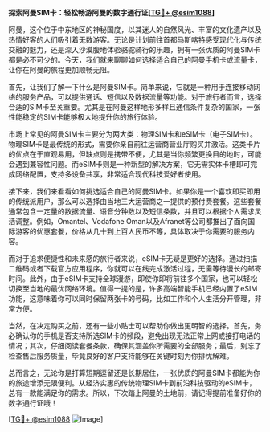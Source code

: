 **探索阿曼SIM卡：轻松畅游阿曼的数字通行证[[TG💪+ @esim1088](https://t.me/s/esim1088)]**

阿曼，这个位于中东地区的神秘国度，以其迷人的自然风光、丰富的文化遗产以及热情好客的人们吸引着无数游客。无论是计划前往首都马斯喀特感受现代化与传统交融的魅力，还是深入沙漠腹地体验骆驼骑行的乐趣，拥有一张优质的阿曼SIM卡都是必不可少的。今天，我们就来聊聊如何选择适合自己的阿曼手机卡或流量卡，让你在阿曼的旅程更加顺畅无阻。

首先，让我们了解一下什么是阿曼SIM卡。简单来说，它就是一种用于连接移动网络的服务产品，可以提供通话、短信以及数据流量等功能。对于旅行者而言，选择合适的SIM卡至关重要。尤其是在阿曼这样地形多样且通信条件复杂的国家，一张性能稳定的SIM卡能够极大地提升你的旅行体验。

市场上常见的阿曼SIM卡主要分为两大类：物理SIM卡和eSIM卡（电子SIM卡）。物理SIM卡是最传统的形式，需要你亲自前往运营商营业厅购买并激活。这类卡片的优点在于直观易用，但缺点则是携带不便，尤其是当你频繁更换目的地时，可能会遇到兼容性问题。而eSIM卡则是一种新型的解决方案，它无需实体卡槽即可完成网络配置，支持多设备共享，非常适合现代科技爱好者使用。

接下来，我们来看看如何挑选适合自己的阿曼SIM卡。如果你是一个喜欢即买即用的传统派用户，那么可以选择由当地三大运营商之一提供的预付费套餐。这些套餐通常包含一定量的数据流量、语音分钟数以及短信条数，并且可以根据个人需求灵活调整。例如，Omantel、Vodafone Oman以及Afranet等公司都推出了面向国际游客的优惠套餐，价格从几十到上百人民币不等，具体取决于你需要的服务内容。

而对于追求便捷性和未来感的旅行者来说，eSIM卡无疑是更好的选择。通过扫描二维码或者下载官方应用程序，你就可以在线完成激活过程，无需等待漫长的邮寄时间。此外，由于eSIM卡支持全球漫游，即使你即将前往多个国家，也可以轻松切换至当地的最优网络环境。值得一提的是，许多高端智能手机已经内置了eSIM功能，这意味着你可以同时保留两张卡的号码，比如工作和个人生活分开管理，非常方便。

当然，在决定购买之前，还有一些小贴士可以帮助你做出更明智的选择。首先，务必确认你的手机是否支持所选SIM卡的频段，避免出现无法正常上网或接打电话的情况；其次，仔细阅读套餐条款，确保其涵盖你所需要的全部服务；最后，别忘了检查售后服务质量，毕竟良好的客户支持能够在关键时刻为你排忧解难。

总而言之，无论你是打算短期逗留还是长期居住，一张优质的阿曼SIM卡都能为你的旅途增添无限便利。从经济实惠的传统物理SIM卡到前沿科技驱动的eSIM卡，总有一款能满足你的需求。所以，下次踏上阿曼的土地前，请记得提前准备好你的数字通行证哦！

[[TG💪+ @esim1088](https://t.me/s/esim1088) ![Image](https://i.postimg.cc/4NQfJmqS/Snipaste-2025-05-13-00-14-12.png)]